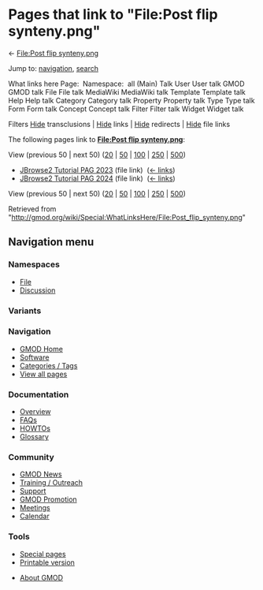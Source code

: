 <div id="mw-page-base" class="noprint">

</div>

<div id="mw-head-base" class="noprint">

</div>

<div id="content" class="mw-body" role="main">

<span id="top"></span>

<div id="mw-js-message" style="display:none;">

</div>



# <span dir="auto">Pages that link to "File:Post flip synteny.png"</span>

<div id="bodyContent">

<div id="contentSub">

← [File:Post flip
synteny.png](/wiki/File:Post_flip_synteny.png "File:Post flip synteny.png")

</div>

<div id="jump-to-nav" class="mw-jump">

Jump to: [navigation](#mw-navigation), [search](#p-search)

</div>

<div id="mw-content-text">

What links here Page:  Namespace:  all (Main) Talk User User talk GMOD
GMOD talk File File talk MediaWiki MediaWiki talk Template Template talk
Help Help talk Category Category talk Property Property talk Type Type
talk Form Form talk Concept Concept talk Filter Filter talk Widget
Widget talk

Filters
[Hide](/mediawiki/index.php?title=Special:WhatLinksHere/File:Post_flip_synteny.png&hidetrans=1 "Special:WhatLinksHere/File:Post flip synteny.png")
transclusions \|
[Hide](/mediawiki/index.php?title=Special:WhatLinksHere/File:Post_flip_synteny.png&hidelinks=1 "Special:WhatLinksHere/File:Post flip synteny.png")
links \|
[Hide](/mediawiki/index.php?title=Special:WhatLinksHere/File:Post_flip_synteny.png&hideredirs=1 "Special:WhatLinksHere/File:Post flip synteny.png")
redirects \|
[Hide](/mediawiki/index.php?title=Special:WhatLinksHere/File:Post_flip_synteny.png&hideimages=1 "Special:WhatLinksHere/File:Post flip synteny.png")
file links

The following pages link to **[File:Post flip
synteny.png](/wiki/File:Post_flip_synteny.png "File:Post flip synteny.png")**:

View (previous 50 \| next 50)
([20](/mediawiki/index.php?title=Special:WhatLinksHere/File:Post_flip_synteny.png&limit=20 "Special:WhatLinksHere/File:Post flip synteny.png")
\|
[50](/mediawiki/index.php?title=Special:WhatLinksHere/File:Post_flip_synteny.png&limit=50 "Special:WhatLinksHere/File:Post flip synteny.png")
\|
[100](/mediawiki/index.php?title=Special:WhatLinksHere/File:Post_flip_synteny.png&limit=100 "Special:WhatLinksHere/File:Post flip synteny.png")
\|
[250](/mediawiki/index.php?title=Special:WhatLinksHere/File:Post_flip_synteny.png&limit=250 "Special:WhatLinksHere/File:Post flip synteny.png")
\|
[500](/mediawiki/index.php?title=Special:WhatLinksHere/File:Post_flip_synteny.png&limit=500 "Special:WhatLinksHere/File:Post flip synteny.png"))

- [JBrowse2 Tutorial PAG
  2023](/wiki/JBrowse2_Tutorial_PAG_2023 "JBrowse2 Tutorial PAG 2023")
  (file link) ‎ <span class="mw-whatlinkshere-tools">([←
  links](/mediawiki/index.php?title=Special:WhatLinksHere&target=JBrowse2+Tutorial+PAG+2023 "Special:WhatLinksHere"))</span>
- [JBrowse2 Tutorial PAG
  2024](/wiki/JBrowse2_Tutorial_PAG_2024 "JBrowse2 Tutorial PAG 2024")
  (file link) ‎ <span class="mw-whatlinkshere-tools">([←
  links](/mediawiki/index.php?title=Special:WhatLinksHere&target=JBrowse2+Tutorial+PAG+2024 "Special:WhatLinksHere"))</span>

View (previous 50 \| next 50)
([20](/mediawiki/index.php?title=Special:WhatLinksHere/File:Post_flip_synteny.png&limit=20 "Special:WhatLinksHere/File:Post flip synteny.png")
\|
[50](/mediawiki/index.php?title=Special:WhatLinksHere/File:Post_flip_synteny.png&limit=50 "Special:WhatLinksHere/File:Post flip synteny.png")
\|
[100](/mediawiki/index.php?title=Special:WhatLinksHere/File:Post_flip_synteny.png&limit=100 "Special:WhatLinksHere/File:Post flip synteny.png")
\|
[250](/mediawiki/index.php?title=Special:WhatLinksHere/File:Post_flip_synteny.png&limit=250 "Special:WhatLinksHere/File:Post flip synteny.png")
\|
[500](/mediawiki/index.php?title=Special:WhatLinksHere/File:Post_flip_synteny.png&limit=500 "Special:WhatLinksHere/File:Post flip synteny.png"))

</div>

<div class="printfooter">

Retrieved from
"<http://gmod.org/wiki/Special:WhatLinksHere/File:Post_flip_synteny.png>"

</div>

<div id="catlinks" class="catlinks catlinks-allhidden">

</div>

<div class="visualClear">

</div>

</div>

</div>

<div id="mw-navigation">

## Navigation menu

<div id="mw-head">



<div id="left-navigation">

<div id="p-namespaces" class="vectorTabs" role="navigation"
aria-labelledby="p-namespaces-label">

### Namespaces

- <span id="ca-nstab-image"><a href="/wiki/File:Post_flip_synteny.png" accesskey="c"
  title="View the file page [c]">File</a></span>
- <span id="ca-talk"><a
  href="/mediawiki/index.php?title=File_talk:Post_flip_synteny.png&amp;action=edit&amp;redlink=1"
  accesskey="t"
  title="Discussion about the content page [t]">Discussion</a></span>

</div>

<div id="p-variants" class="vectorMenu emptyPortlet" role="navigation"
aria-labelledby="p-variants-label">

### 

### Variants[](#)

<div class="menu">

</div>

</div>

</div>





</div>

</div>

</div>

<div id="mw-panel">

<div id="p-logo" role="banner">

<a href="/wiki/Main_Page"
style="background-image: url(http://gmod.org/images/GMOD-cogs.png);"
title="Visit the main page"></a>

</div>

<div id="p-Navigation" class="portal" role="navigation"
aria-labelledby="p-Navigation-label">

### Navigation

<div class="body">

- <span id="n-GMOD-Home">[GMOD Home](/wiki/Main_Page)</span>
- <span id="n-Software">[Software](/wiki/GMOD_Components)</span>
- <span id="n-Categories-.2F-Tags">[Categories /
  Tags](/wiki/Categories)</span>
- <span id="n-View-all-pages">[View all
  pages](/wiki/Special:AllPages)</span>

</div>

</div>

<div id="p-Documentation" class="portal" role="navigation"
aria-labelledby="p-Documentation-label">

### Documentation

<div class="body">

- <span id="n-Overview">[Overview](/wiki/Overview)</span>
- <span id="n-FAQs">[FAQs](/wiki/Category:FAQ)</span>
- <span id="n-HOWTOs">[HOWTOs](/wiki/Category:HOWTO)</span>
- <span id="n-Glossary">[Glossary](/wiki/Glossary)</span>

</div>

</div>

<div id="p-Community" class="portal" role="navigation"
aria-labelledby="p-Community-label">

### Community

<div class="body">

- <span id="n-GMOD-News">[GMOD News](/wiki/GMOD_News)</span>
- <span id="n-Training-.2F-Outreach">[Training /
  Outreach](/wiki/Training_and_Outreach)</span>
- <span id="n-Support">[Support](/wiki/Support)</span>
- <span id="n-GMOD-Promotion">[GMOD
  Promotion](/wiki/GMOD_Promotion)</span>
- <span id="n-Meetings">[Meetings](/wiki/Meetings)</span>
- <span id="n-Calendar">[Calendar](/wiki/Calendar)</span>

</div>

</div>

<div id="p-tb" class="portal" role="navigation"
aria-labelledby="p-tb-label">

### Tools

<div class="body">

- <span id="t-specialpages"><a href="/wiki/Special:SpecialPages" accesskey="q"
  title="A list of all special pages [q]">Special pages</a></span>
- <span id="t-print"><a
  href="/mediawiki/index.php?title=Special:WhatLinksHere/File:Post_flip_synteny.png&amp;printable=yes"
  rel="alternate" accesskey="p"
  title="Printable version of this page [p]">Printable version</a></span>

</div>

</div>

</div>

</div>

<div id="footer" role="contentinfo">

- <span id="footer-places-about">[About
  GMOD](/wiki/GMOD:About "GMOD:About")</span>

<!-- -->






</div>
